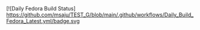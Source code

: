 [![Daily Fedora Build Status]
https://github.com/msaju/TEST_G/blob/main/.github/workflows/Daily_Build_Fedora_Latest.yml/badge.svg
